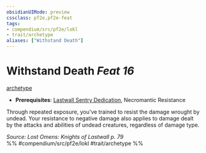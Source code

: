 ```yaml
---
obsidianUIMode: preview
cssclass: pf2e,pf2e-feat
tags:
- compendium/src/pf2e/lokl
- trait/archetype
aliases: ["Withstand Death"]
---
```

# Withstand Death  *Feat 16*  
[archetype](archetype.md "Archetype Feat Trait")  

- **Prerequisites**: [Lastwall Sentry Dedication](lastwall-sentry-dedication-lowg.md), Necromantic Resistance

Through repeated exposure, you've trained to resist the damage wrought by undead. Your resistance to negative damage also applies to damage dealt by the attacks and abilities of undead creatures, regardless of damage type.

*Source: Lost Omens: Knights of Lastwall p. 79*  
%% #compendium/src/pf2e/lokl #trait/archetype %%